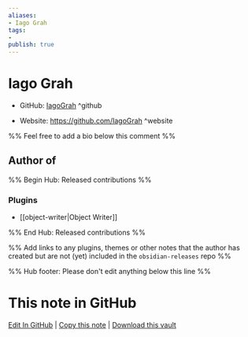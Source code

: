 ```yaml
---
aliases:
- Iago Grah
tags:
- 
publish: true
---
```


# Iago Grah

- GitHub: [IagoGrah](https://github.com/IagoGrah/) ^github
<!-- - Discord: `@` ^discord-->
- Website: <https://github.com/IagoGrah> ^website
<!-- - [[Publish sites|Publish site]]: <https://> ^publish-->

%% Feel free to add a bio below this comment %%


## Author of

%% Begin Hub: Released contributions %%
### Plugins
- [[object-writer|Object Writer]]

%% End Hub: Released contributions %%

%% Add links to any plugins, themes or other notes that the author has created but are not (yet) included in the `obsidian-releases` repo %%

<!--
### Unlisted plugins
-->

<!--
### Others
-->

<!--
## Sponsor this author
-->

<!-- - [[GitHub sponsors]]: [Sponsor @IagoGrah on GitHub Sponsors](https://github.com/sponsors/IagoGrah) ^github-sponsor-->
<!-- - [[Buy me a coffee]]: <https://> ^buy-me-a-coffee-->
<!-- - [[PayPal]]: <https://> ^paypal-->
<!-- - [[Patreon]]: <https://> ^patreon-->

<!--
## Follow this author
-->

<!-- - [[YouTube Channels|On YouTube]]: <https://> ^youtube-->
<!-- - Twitter: <https://> ^twitter-->
<!-- - ... -->

%% Hub footer: Please don't edit anything below this line %%

# This note in GitHub

<span class="git-footer">[Edit In GitHub](https://github.dev/obsidian-community/obsidian-hub/blob/main/01%20-%20Community/People/IagoGrah.md "git-hub-edit-note") | [Copy this note](https://raw.githubusercontent.com/obsidian-community/obsidian-hub/main/01%20-%20Community/People/IagoGrah.md "git-hub-copy-note") | [Download this vault](https://github.com/obsidian-community/obsidian-hub/archive/refs/heads/main.zip "git-hub-download-vault") </span>
